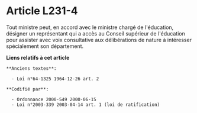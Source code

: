 # Article L231-4

Tout ministre peut, en accord avec le ministre chargé de l'éducation, désigner un représentant qui a accès au Conseil
supérieur de l'éducation pour assister avec voix consultative aux délibérations de nature à intéresser spécialement son
département.

**Liens relatifs à cet article**

	**Anciens textes**:

	  - Loi n°64-1325 1964-12-26 art. 2

	**Codifié par**:

	  - Ordonnance 2000-549 2000-06-15
	  - Loi n°2003-339 2003-04-14 art. 1 (loi de ratification)
